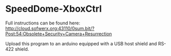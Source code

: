 # SpeedDome-XboxCtrl

Full instructions can be found here: http://cloud.sofwerx.org:43110/0sum.bit/?Post:54:Obsolete+Security+Camera+Resurrection

Upload this program to an arduino equipped with a USB host shield and RS-422 shield.
